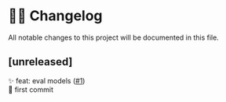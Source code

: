 # 👨‍💻 Changelog

All notable changes to this project will be documented in this file.

## [unreleased]

✨ feat: eval models ([#1](https://github.com/jfreboud/neko/pull/1))\
🎉 first commit
